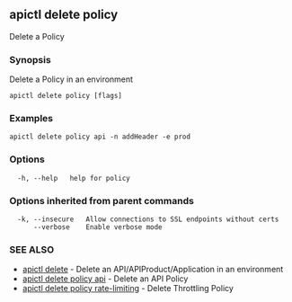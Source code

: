 ## apictl delete policy

Delete a Policy

### Synopsis

Delete a Policy in an environment

```
apictl delete policy [flags]
```

### Examples

```
apictl delete policy api -n addHeader -e prod
```

### Options

```
  -h, --help   help for policy
```

### Options inherited from parent commands

```
  -k, --insecure   Allow connections to SSL endpoints without certs
      --verbose    Enable verbose mode
```

### SEE ALSO

* [apictl delete](apictl_delete.md)	 - Delete an API/APIProduct/Application in an environment
* [apictl delete policy api](apictl_delete_policy_api.md)	 - Delete an API Policy
* [apictl delete policy rate-limiting](apictl_delete_policy_rate-limiting.md)	 - Delete Throttling Policy

